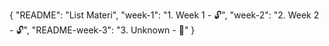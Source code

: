 {
    "README": "List Materi",
    "week-1": "1. Week 1 - 🔓",
    "week-2": "2. Week 2 - 🔓",
    "README-week-3": "3. Unknown - 🚧"
  }
  